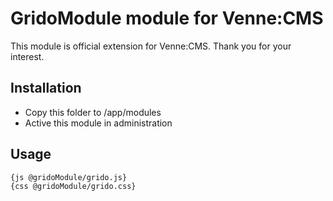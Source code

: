 GridoModule module for Venne:CMS
================================

This module is official extension for Venne:CMS. Thank you for your interest.

Installation
------------

- Copy this folder to /app/modules
- Active this module in administration

Usage
-----

```
{js @gridoModule/grido.js}
{css @gridoModule/grido.css}
```
